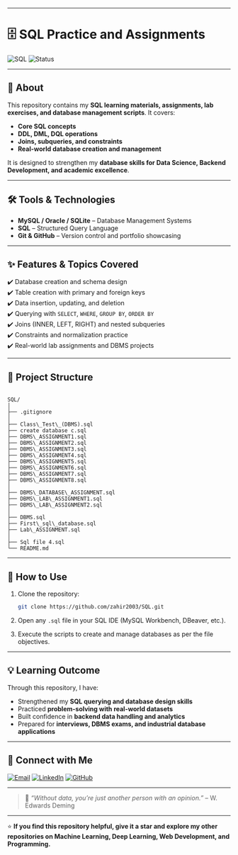 
---

# 🗄️ SQL Practice and Assignments

![SQL](https://img.shields.io/badge/SQL-Database-blue?style=for-the-badge&logo=mysql&logoColor=white)
![Status](https://img.shields.io/badge/Status-Active-brightgreen?style=for-the-badge)

---

## 📌 **About**

This repository contains my **SQL learning materials, assignments, lab exercises, and database management scripts**. It covers:

- **Core SQL concepts**
- **DDL, DML, DQL operations**
- **Joins, subqueries, and constraints**
- **Real-world database creation and management**

It is designed to strengthen my **database skills for Data Science, Backend Development, and academic excellence**.

---

## 🛠️ **Tools & Technologies**

- **MySQL / Oracle / SQLite** – Database Management Systems  
- **SQL** – Structured Query Language    
- **Git & GitHub** – Version control and portfolio showcasing

---

## ✨ **Features & Topics Covered**

✔️ Database creation and schema design  
✔️ Table creation with primary and foreign keys  
✔️ Data insertion, updating, and deletion  
✔️ Querying with `SELECT`, `WHERE`, `GROUP BY`, `ORDER BY`  
✔️ Joins (INNER, LEFT, RIGHT) and nested subqueries  
✔️ Constraints and normalization practice  
✔️ Real-world lab assignments and DBMS projects

---

## 📂 **Project Structure**

```

SQL/
│
├── .gitignore
│
├── Class\_Test\_(DBMS).sql
├── create database c.sql
├── DBMS\_ASSIGNMENT1.sql
├── DBMS\_ASSIGNMENT2.sql
├── DBMS\_ASSIGNMENT3.sql
├── DBMS\_ASSIGNMENT4.sql
├── DBMS\_ASSIGNMENT5.sql
├── DBMS\_ASSIGNMENT6.sql
├── DBMS\_ASSIGNMENT7.sql
├── DBMS\_ASSIGNMENT8.sql
│
├── DBMS\_DATABASE\_ASSIGNMENT.sql
├── DBMS\_LAB\_ASSIGNMENT1.sql
├── DBMS\_LAB\_ASSIGNMENT2.sql
│
├── DBMS.sql
├── First\_sql\_database.sql
├── Lab\_ASSIGNMENT.sql
│
├── Sql file 4.sql
└── README.md

````

---

## 🚀 **How to Use**

1. Clone the repository:

    ```bash
    git clone https://github.com/zahir2003/SQL.git
    ```

2. Open any `.sql` file in your SQL IDE (MySQL Workbench, DBeaver, etc.).  
3. Execute the scripts to create and manage databases as per the file objectives.

---

## 💡 **Learning Outcome**

Through this repository, I have:

- Strengthened my **SQL querying and database design skills**  
- Practiced **problem-solving with real-world datasets**  
- Built confidence in **backend data handling and analytics**  
- Prepared for **interviews, DBMS exams, and industrial database applications**

---

## 🤝 **Connect with Me**

[![Email](https://img.shields.io/badge/Email-D14836?style=for-the-badge&logo=gmail&logoColor=white)](mailto:mohiduz03@gmail.com)
[![LinkedIn](https://img.shields.io/badge/LinkedIn-0077B5?style=for-the-badge&logo=linkedin&logoColor=white)](https://www.linkedin.com/in/sk-mahiduzzaman)
[![GitHub](https://img.shields.io/badge/GitHub-Profile-black?style=for-the-badge&logo=github)](https://github.com/zahir2003)

---

> 📝 *“Without data, you’re just another person with an opinion.”* – W. Edwards Deming

---

⭐ **If you find this repository helpful, give it a star and explore my other repositories on Machine Learning, Deep Learning, Web Development, and Programming.**
